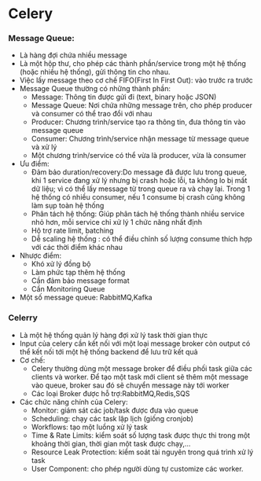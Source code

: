 # Celery
### Message Queue:
* Là hàng đợi chứa nhiều message
* Là một hộp thư, cho phép các thành phần/service trong một hệ thống (hoặc nhiều hệ thống), gửi thông tin cho nhau.
* Việc lấy message theo cơ chế FIFO(First In First Out): vào trước ra trước
* Message Queue thường có những thành phần:
    * Message: Thông tin được gửi đi (text, binary hoặc JSON)
    * Message Queue: Nơi chứa những message trên, cho phép producer và consumer có thể trao đổi với nhau
    * Producer: Chương trình/service tạo ra thông tin, đưa thông tin vào message queue
    * Consumer: Chương trình/service nhận message từ message queue và xử lý
    * Một chương trình/service có thể vừa là producer, vừa là consumer
* Ưu điểm:
    * Đảm bảo duration/recovery:Do message đã được lưu trong queue, khi 1 service đang xử lý nhưng bị crash hoặc lỗi, ta không lo bị mất dữ liệu; vì có thể lấy message từ trong queue ra và chạy lại. 
Trong 1 hệ thống có nhiều consumer, nếu 1 consume bị crash cũng không làm sụp toàn hệ thống
    * Phân tách hệ thống: Giúp phân tách hệ thống thành nhiều service nhỏ hơn, mỗi service chỉ xử lý 1 chức năng nhất định
    * Hộ trợ rate limit, batching
    * Dễ scaling hệ thống : có thể điều chỉnh số lượng consume thích hợp với các thời điểm khác nhau
* Nhược điểm:
    * Khó xử lý đồng bộ
    * Làm phức tạp thêm hệ thống
    * Cần đảm bảo message format
    * Cần Monitoring Queue
* Một số message queue: RabbitMQ,Kafka

### Celerry
* Là một hệ thống quản lý hàng đợi xử lý task thời gian thực
* Input của celery cần kết nối với một loại message broker còn output có thể kết nối tới một hệ thống backend để lưu trữ kết quả
* Cơ chế: 
   * Celery thường dùng một message broker để điều phối task giữa các clients và worker. 
Để tạo một task mới client sẽ thêm một message vào queue, broker sau đó sẽ chuyển message này tới worker
   * Các loại Broker được hỗ trợ:RabbitMQ,Redis,SQS
* Các chức năng chính của Celery:
   * Monitor: giám sát các job/task được đưa vào queue
   * Scheduling: chạy các task lập lịch (giống cronjob)
   * Workflows: tạo một luồng xử lý task
   * Time & Rate Limits: kiểm soát số lượng task được thực thi trong một khoảng thời gian, thời gian một task được chạy,...
   * Resource Leak Protection: kiểm soát tài nguyên trong quá trình xử lý task
   * User Component: cho phép người dùng tự customize các worker.


